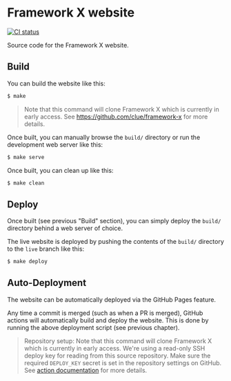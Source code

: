 # Framework X website

[![CI status](https://github.com/clue/framework-xwebsite/workflows/Deploy/badge.svg)](https://github.com/clue/framework-x-website/actions)

Source code for the Framework X website.

## Build

You can build the website like this:

```bash
$ make
```

> Note that this command will clone Framework X which is currently in early access.
  See https://github.com/clue/framework-x for more details.

Once built, you can manually browse the `build/` directory or run the development
web server like this:

```bash
$ make serve
```

Once built, you can clean up like this:

```bash
$ make clean
```

## Deploy

Once built (see previous "Build" section), you can simply deploy the `build/`
directory behind a web server of choice.

The live website is deployed by pushing the contents of the `build/` directory to
the `live` branch like this:

```bash
$ make deploy
```

## Auto-Deployment

The website can be automatically deployed via the GitHub Pages feature.

Any time a commit is merged (such as when a PR is merged), GitHub actions will
automatically build and deploy the website. This is done by running the above
deployment script (see previous chapter).

> Repository setup:
> Note that this command will clone Framework X which is currently in early access.
> We're using a read-only SSH deploy key for reading from this source repository.
> Make sure the required `DEPLOY_KEY` secret is set in the repository settings on GitHub.
> See [action documentation](https://github.com/JamesIves/github-pages-deploy-action#using-an-ssh-deploy-key-)
> for more details.
